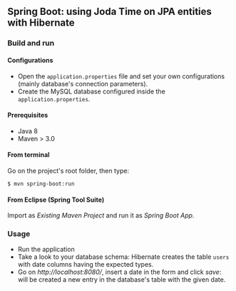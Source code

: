 ## Spring Boot: using Joda Time on JPA entities with Hibernate



### Build and run

#### Configurations

- Open the `application.properties` file and set your own configurations (mainly database's connection parameters).
- Create the MySQL database configured inside the `application.properties`.

#### Prerequisites

- Java 8
- Maven > 3.0

#### From terminal

Go on the project's root folder, then type:

    $ mvn spring-boot:run

#### From Eclipse (Spring Tool Suite)

Import as *Existing Maven Project* and run it as *Spring Boot App*.


### Usage

- Run the application
- Take a look to your database schema: Hibernate creates the table `users`
  with date columns having the expected types.
- Go on *http://localhost:8080/*, insert a date in the form and click *save*:
  will be created a new entry in the database's table with the given date.

